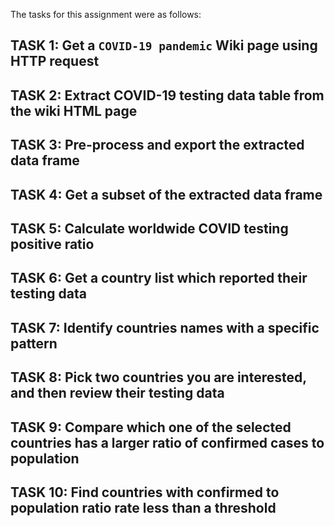 The tasks for this assignment were as follows:
## TASK 1: Get a `COVID-19 pandemic` Wiki page using HTTP request
## TASK 2: Extract COVID-19 testing data table from the wiki HTML page
## TASK 3: Pre-process and export the extracted data frame
## TASK 4: Get a subset of the extracted data frame
## TASK 5: Calculate worldwide COVID testing positive ratio
## TASK 6: Get a country list which reported their testing data 
## TASK 7: Identify countries names with a specific pattern
## TASK 8: Pick two countries you are interested, and then review their testing data
## TASK 9: Compare which one of the selected countries has a larger ratio of confirmed cases to population
## TASK 10: Find countries with confirmed to population ratio rate less than a threshold

